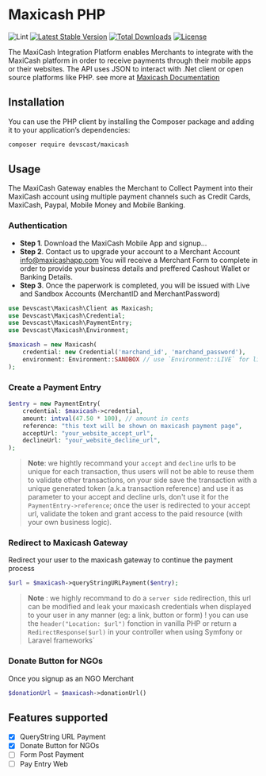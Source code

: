 # Maxicash PHP

![Lint](https://github.com/devscast/maxicash/actions/workflows/lint.yaml/badge.svg)
[![Latest Stable Version](https://poser.pugx.org/devscast/maxicash/version)](https://packagist.org/packages/devscast/maxicash)
[![Total Downloads](https://poser.pugx.org/devscast/maxicash/downloads)](https://packagist.org/packages/devscast/maxicash)
[![License](https://poser.pugx.org/devscast/maxicash/license)](https://packagist.org/packages/devscast/maxicash)


The MaxiCash Integration Platform enables Merchants to integrate with the MaxiCash platform in order to receive payments through their mobile apps or their websites. The API uses JSON to interact with .Net client or open source platforms like PHP. see more at [Maxicash Documentation](https://developer.maxicashapp.com/Default)

## Installation
You can use the PHP client by installing the Composer package and adding it to your application’s dependencies:

```bash
composer require devscast/maxicash
```
## Usage 
The MaxiCash Gateway enables the Merchant to Collect Payment into their MaxiCash account using multiple payment channels such as Credit Cards, MaxiCash, Paypal, Mobile Money and Mobile Banking.

### Authentication
* **Step 1**. Download the MaxiCash Mobile App and signup...
* **Step 2**. Contact us to upgrade your account to a Merchant Account info@maxicashapp.com
You will receive a Merchant Form to complete in order to provide your business details and preffered Cashout Wallet or Banking Details.
* **Step 3**. Once the paperwork is completed, you will be issued with Live and Sandbox Accounts (MerchantID and MerchantPassword)


```php
use Devscast\Maxicash\Client as Maxicash;
use Devscast\Maxicash\Credential;
use Devscast\Maxicash\PaymentEntry;
use Devscast\Maxicash\Environment;

$maxicash = new Maxicash(
    credential: new Credential('marchand_id', 'marchand_password'),
    environment: Environment::SANDBOX // use `Environment::LIVE` for live
);
```

### Create a Payment Entry
```php
$entry = new PaymentEntry(
    credential: $maxicash->credential,
    amount: intval(47.50 * 100), // amount in cents
    reference: "this text will be shown on maxicash payment page",
    acceptUrl: "your_website_accept_url",
    declineUrl: "your_website_decline_url",
);
```
> **Note**: we hightly recommand your `accept` and `decline` urls to be unique for each transaction, thus users will not be able to reuse them to validate other transactions, on your side save the transaction with a unique generated token (a.k.a transaction reference) and use it as parameter to your accept and decline urls, don't use it for the `PaymentEntry->reference`; once the user is redirected to your accept url, validate the token and grant access to the paid resource (with your own business logic). 


### Redirect to Maxicash Gateway
Redirect your user to the maxicash gateway to continue the payment process

```php
$url = $maxicash->queryStringURLPayment($entry);
```
> **Note** : we highly recommand to do a `server side` redirection, this url can be modified and leak your maxicash credentials when displayed to your user in any manner (eg: a link, button or form) ! you can use the `header("Location: $url")` fonction in vanilla PHP or return a `RedirectResponse($url)` in your controller when using Symfony or Laravel frameworks`

### Donate Button for NGOs
Once you signup as an NGO Merchant

```php
$donationUrl = $maxicash->donationUrl()
```

## Features supported
- [x] QueryString URL Payment
- [x] Donate Button for NGOs
- [ ] Form Post Payment
- [ ] Pay Entry Web
